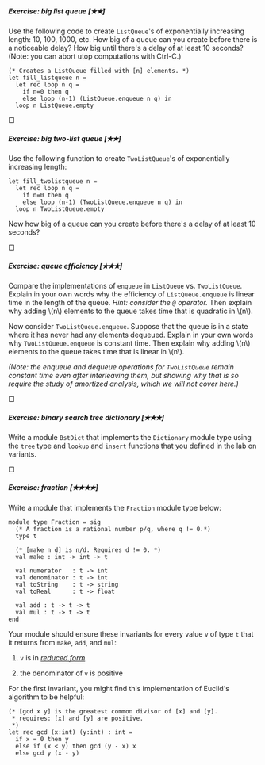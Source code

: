 ##### Exercise: big list queue [&#10029;&#10029;] 

Use the following code to create `ListQueue`'s of exponentially
increasing length:  10, 100, 1000, etc.  How big of a queue can you create before
there is a noticeable delay?  How big until there's a delay of at least 10 seconds?
(Note: you can abort utop computations with Ctrl-C.)

```
(* Creates a ListQueue filled with [n] elements. *)
let fill_listqueue n =
  let rec loop n q =
    if n=0 then q
    else loop (n-1) (ListQueue.enqueue n q) in
  loop n ListQueue.empty
```

&square;

##### Exercise: big two-list queue [&#10029;&#10029;] 

Use the following function to create `TwoListQueue`'s of exponentially
increasing length:
```
let fill_twolistqueue n =
  let rec loop n q =
    if n=0 then q
    else loop (n-1) (TwoListQueue.enqueue n q) in
  loop n TwoListQueue.empty
```
Now how big of a queue can you create before there's a delay of at least 10 seconds?

&square;

##### Exercise: queue efficiency [&#10029;&#10029;&#10029;] 

Compare the implementations of `enqueue` in `ListQueue` vs.
`TwoListQueue`. Explain in your own words why the efficiency of
`ListQueue.enqueue` is linear time in the length of the queue. *Hint:
consider the `@` operator.*  Then explain why adding \\(n\\) elements to
the queue takes time that is quadratic in \\(n\\).

Now consider `TwoListQueue.enqueue`.  Suppose that the queue is in a
state where it has never had any elements dequeued.  Explain in your own
words why `TwoListQueue.enqueue` is constant time. Then explain why
adding \\(n\\) elements to the queue takes time that is linear in
\\(n\\).

*(Note: the enqueue and dequeue operations for `TwoListQueue` remain
constant time even after interleaving them, but showing why that is so
require the study of *amortized analysis*, which we will not cover here.)*

&square;

##### Exercise: binary search tree dictionary [&#10029;&#10029;&#10029;] 

Write a module `BstDict` that implements the `Dictionary`
module type using the `tree` type and `lookup` and `insert` 
functions that you defined in the lab on variants.

&square;

##### Exercise: fraction [&#10029;&#10029;&#10029;&#10029;] 

Write a module that implements the `Fraction` module type below:
```
module type Fraction = sig
  (* A fraction is a rational number p/q, where q != 0.*)
  type t
  
  (* [make n d] is n/d. Requires d != 0. *)
  val make : int -> int -> t
  
  val numerator   : t -> int
  val denominator : t -> int
  val toString    : t -> string
  val toReal      : t -> float
  
  val add : t -> t -> t
  val mul : t -> t -> t
end
```

Your module should ensure these invariants for every value `v` of type `t` 
that it returns from `make`, `add`, and `mul`:

1. `v` is in *[reduced form][irreducible]*

2. the denominator of `v` is positive

For the first invariant, you might find this implementation of Euclid's 
algorithm to be helpful:
```
(* [gcd x y] is the greatest common divisor of [x] and [y].
 * requires: [x] and [y] are positive.
 *)
let rec gcd (x:int) (y:int) : int =
  if x = 0 then y
  else if (x < y) then gcd (y - x) x
  else gcd y (x - y)
```

[irreducible]: https://en.wikipedia.org/wiki/Irreducible_fraction
